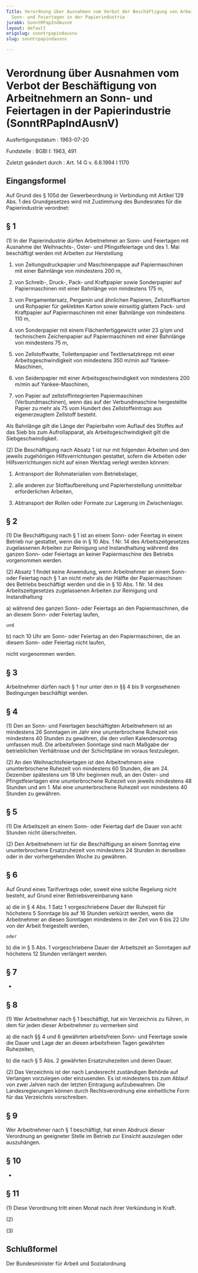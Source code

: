 ```yaml
---
Title: Verordnung über Ausnahmen vom Verbot der Beschäftigung von Arbeitnehmern an
  Sonn- und Feiertagen in der Papierindustrie
jurabk: SonntRPapIndAusnV
layout: default
origslug: sonntrpapindausnv
slug: sonntrpapindausnv

---
```


# Verordnung über Ausnahmen vom Verbot der Beschäftigung von Arbeitnehmern an Sonn- und Feiertagen in der Papierindustrie (SonntRPapIndAusnV)

Ausfertigungsdatum
:   1963-07-20

Fundstelle
:   BGBl I: 1963, 491

Zuletzt geändert durch
:   Art. 14 G v. 6.6.1994 I 1170


## Eingangsformel

Auf Grund des § 105d der Gewerbeordnung in Verbindung mit Artikel 129 Abs. 1 des Grundgesetzes wird mit Zustimmung des Bundesrates für die Papierindustrie verordnet:


## § 1

(1) In der Papierindustrie dürfen Arbeitnehmer an Sonn- und Feiertagen mit Ausnahme der Weihnachts-, Oster- und Pfingstfeiertage und des 1. Mai beschäftigt werden mit Arbeiten zur Herstellung

1.  von Zeitungsdruckpapier und Maschinenpappe auf Papiermaschinen mit einer Bahnlänge von mindestens 200 m,


2.  von Schreib-, Druck-, Pack- und Kraftpapier sowie Sonderpapier auf Papiermaschinen mit einer Bahnlänge von mindestens 175 m,


3.  von Pergamentersatz, Pergamin und ähnlichen Papieren, Zellstoffkarton und Rohpapier für geklebten Karton sowie einseitig glattem Pack- und Kraftpapier auf Papiermaschinen mit einer Bahnlänge von mindestens 110 m,


4.  von Sonderpapier mit einem Flächenfertiggewicht unter 23 g/qm und technischem Zeichenpapier auf Papiermaschinen mit einer Bahnlänge von mindestens 75 m,


5.  von Zellstoffwatte, Toilettenpapier und Textilersatzkrepp mit einer Arbeitsgeschwindigkeit von mindestens 350 m/min auf Yankee-Maschinen,


6.  von Seidenpapier mit einer Arbeitsgeschwindigkeit von mindestens 200 m/min auf Yankee-Maschinen,


7.  von Papier auf zellstoffintegrierten Papiermaschinen (Verbundmaschinen), wenn das auf der Verbundmaschine hergestellte Papier zu mehr als 75 vom Hundert des Zellstoffeintrags aus eigenerzeugtem Zellstoff besteht.



Als Bahnlänge gilt die Länge der Papierbahn vom Auflauf des Stoffes auf das Sieb bis zum Aufrollapparat, als Arbeitsgeschwindigkeit gilt die Siebgeschwindigkeit.

(2) Die Beschäftigung nach Absatz 1 ist nur mit folgenden Arbeiten und den jeweils zugehörigen Hilfsverrichtungen gestattet, sofern die Arbeiten oder Hilfsverrichtungen nicht auf einen Werktag verlegt werden können:

1.  Antransport der Rohmaterialien vom Betriebslager,


2.  alle anderen zur Stoffaufbereitung und Papierherstellung unmittelbar erforderlichen Arbeiten,


3.  Abtransport der Rollen oder Formate zur Lagerung im Zwischenlager.





## § 2

(1) Die Beschäftigung nach § 1 ist an einem Sonn- oder Feiertag in einem Betrieb nur gestattet, wenn die in § 10 Abs. 1 Nr. 14 des Arbeitszeitgesetzes zugelassenen Arbeiten zur Reinigung und Instandhaltung während des ganzen Sonn- oder Feiertags an keiner Papiermaschine des Betriebs vorgenommen werden.

(2) Absatz 1 findet keine Anwendung, wenn Arbeitnehmer an einem Sonn- oder Feiertag nach § 1 an nicht mehr als der Hälfte der Papiermaschinen des Betriebs beschäftigt werden und die in § 10 Abs. 1 Nr. 14 des Arbeitszeitgesetzes zugelassenen Arbeiten zur Reinigung und Instandhaltung

a)  während des ganzen Sonn- oder Feiertags an den Papiermaschinen, die an diesem Sonn- oder Feiertag laufen,

    und


b)  nach 10 Uhr am Sonn- oder Feiertag an den Papiermaschinen, die an diesem Sonn- oder Feiertag nicht laufen,



nicht vorgenommen werden.


## § 3

Arbeitnehmer dürfen nach § 1 nur unter den in §§ 4 bis 9 vorgesehenen Bedingungen beschäftigt werden.


## § 4

(1) Den an Sonn- und Feiertagen beschäftigten Arbeitnehmern ist an mindestens 26 Sonntagen im Jahr eine ununterbrochene Ruhezeit von mindestens 40 Stunden zu gewähren, die den vollen Kalendersonntag umfassen muß. Die arbeitsfreien Sonntage sind nach Maßgabe der betrieblichen Verhältnisse und der Schichtpläne im voraus festzulegen.

(2) An den Weihnachtsfeiertagen ist den Arbeitnehmern eine ununterbrochene Ruhezeit von mindestens 60 Stunden, die am 24. Dezember spätestens um 18 Uhr beginnen muß, an den Oster- und Pfingstfeiertagen eine ununterbrochene Ruhezeit von jeweils mindestens 48 Stunden und am 1. Mai eine ununterbrochene Ruhezeit von mindestens 40 Stunden zu gewähren.


## § 5

(1) Die Arbeitszeit an einem Sonn- oder Feiertag darf die Dauer von acht Stunden nicht überschreiten.

(2) Den Arbeitnehmern ist für die Beschäftigung an einem Sonntag eine ununterbrochene Ersatzruhezeit von mindestens 24 Stunden in derselben oder in der vorhergehenden Woche zu gewähren.


## § 6

Auf Grund eines Tarifvertrags oder, soweit eine solche Regelung nicht besteht, auf Grund einer Betriebsvereinbarung kann

a)  die in § 4 Abs. 1 Satz 1 vorgeschriebene Dauer der Ruhezeit für höchstens 5 Sonntage bis auf 16 Stunden verkürzt werden, wenn die Arbeitnehmer an diesen Sonntagen mindestens in der Zeit von 6 bis 22 Uhr von der Arbeit freigestellt werden,

    oder


b)  die in § 5 Abs. 1 vorgeschriebene Dauer der Arbeitszeit an Sonntagen auf höchstens 12 Stunden verlängert werden.





## § 7

-


## § 8

(1) Wer Arbeitnehmer nach § 1 beschäftigt, hat ein Verzeichnis zu führen, in dem für jeden dieser Arbeitnehmer zu vermerken sind

a)  die nach §§ 4 und 6 gewährten arbeitsfreien Sonn- und Feiertage sowie die Dauer und Lage der an diesen arbeitsfreien Tagen gewährten Ruhezeiten,


b)  die nach § 5 Abs. 2 gewährten Ersatzruhezeiten und deren Dauer.




(2) Das Verzeichnis ist der nach Landesrecht zuständigen Behörde auf Verlangen vorzulegen oder einzusenden. Es ist mindestens bis zum Ablauf von zwei Jahren nach der letzten Eintragung aufzubewahren. Die Landesregierungen können durch Rechtsverordnung eine einheitliche Form für das Verzeichnis vorschreiben.


## § 9

Wer Arbeitnehmer nach § 1 beschäftigt, hat einen Abdruck dieser Verordnung an geeigneter Stelle im Betrieb zur Einsicht auszulegen oder auszuhängen.


## § 10

-


## § 11

(1) Diese Verordnung tritt einen Monat nach ihrer Verkündung in Kraft.

(2)

(3)


## Schlußformel

Der Bundesminister für Arbeit und Sozialordnung

